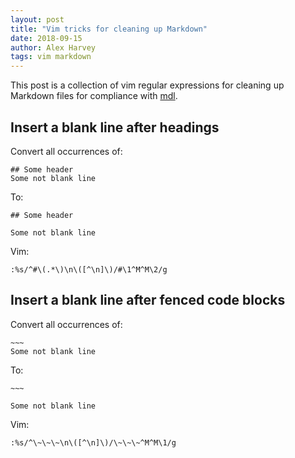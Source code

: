 ```yaml
---
layout: post
title: "Vim tricks for cleaning up Markdown"
date: 2018-09-15
author: Alex Harvey
tags: vim markdown
---
```


This post is a collection of vim regular expressions for cleaning up Markdown files for compliance with [mdl](https://github.com/markdownlint/markdownlint).

## Insert a blank line after headings

Convert all occurrences of:

~~~ text
## Some header
Some not blank line
~~~

To:

~~~ text
## Some header

Some not blank line
~~~

Vim:

~~~ text
:%s/^#\(.*\)\n\([^\n]\)/#\1^M^M\2/g
~~~

## Insert a blank line after fenced code blocks

Convert all occurrences of:

``` text
~~~
Some not blank line
```

To:

``` text
~~~

Some not blank line
```

Vim:

~~~ text
:%s/^\~\~\~\n\([^\n]\)/\~\~\~^M^M\1/g
~~~

